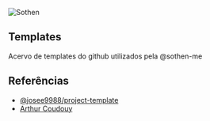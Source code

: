 
![Sothen](https://github.com/sothen-me/github-templates/assets/28263075/fd7a20e0-5c4c-4adb-8be3-1eada9763dfc)

## Templates
Acervo de templates do github utilizados pela @sothen-me

## Referências
- [@josee9988/project-template](https://github.com/Josee9988/project-template)
- [Arthur Coudouy](https://axolo.co/blog/p/part-3-github-pull-request-template)
